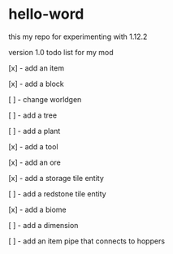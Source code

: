# hello-word
this my repo for experimenting with 1.12.2

version 1.0 todo list for my mod

[x] - add an item

[x] - add a block

[ ] - change worldgen

[ ] - add a tree

[ ] - add a plant

[x] - add a tool

[x] - add an ore

[x] - add a storage tile entity

[ ] - add a redstone tile entity

[x] - add a biome

[ ] - add a dimension

[ ] - add an item pipe that connects to hoppers



